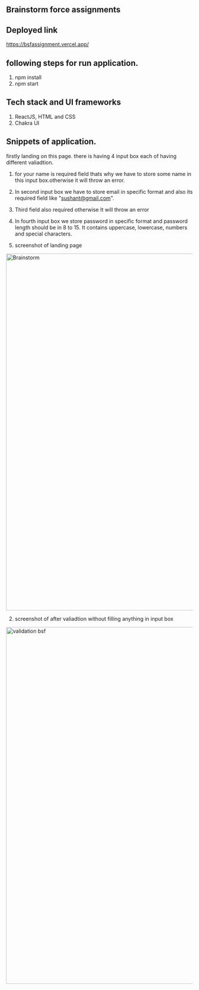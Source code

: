 ## Brainstorm force assignments

## Deployed link
https://bsfassignment.vercel.app/

## following steps for run application.
1. npm install
2. npm start


## Tech stack and UI frameworks
1. ReactJS, HTML and CSS 
2. Chakra UI 



## Snippets of application.
 firstly landing on this page. there is having 4 input box each of having different valiadtion.
 1. for your name is required field thats why we have to store some name in this input box.otherwise it will throw an error.
 2. In second input box we have to store email in specific format and also its required field like "sushant@gmail.com".
 3. Third field also required otherwise It will throw an error
 4. In fourth input box we store password in specific format and password length should be in 8 to 15. It contains uppercase, lowercase, numbers and special characters.

 1. screenshot of landing page 
 <img width="960" alt="Brainstorm" src="https://user-images.githubusercontent.com/87421852/160596746-7347f64e-c29a-4bb1-8eea-075f66c75e90.png">

 2. screenshot of after valiadtion without filling anything in input box

 <img width="960" alt="validation bsf" src="https://user-images.githubusercontent.com/87421852/160596945-f884bb5c-d7e5-4d2f-941a-22bf2e337371.png">


